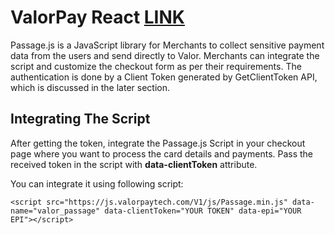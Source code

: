 
# ValorPay React [LINK](https://valorpay.netlify.app/)

Passage.js is a JavaScript library for Merchants to collect sensitive payment data from the users and send directly to Valor. Merchants can integrate the script and customize the checkout form as per their requirements. The authentication is done by a Client Token generated by GetClientToken API, which is discussed in the later section.

## Integrating The Script

After getting the token, integrate the Passage.js Script in your checkout page where you want to process the card details and payments. Pass the received token in the script with **data-clientToken** attribute.

You can integrate it using following script:

```
<script src="https://js.valorpaytech.com/V1/js/Passage.min.js" data-name="valor_passage" data-clientToken="YOUR TOKEN" data-epi="YOUR EPI"></script>

```
